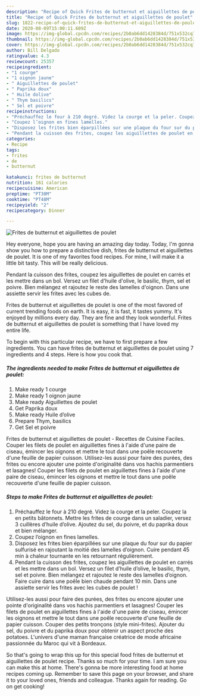 ```yaml
---
description: "Recipe of Quick Frites de butternut et aiguillettes de poulet"
title: "Recipe of Quick Frites de butternut et aiguillettes de poulet"
slug: 1822-recipe-of-quick-frites-de-butternut-et-aiguillettes-de-poulet
date: 2020-08-09T15:00:11.609Z
image: https://img-global.cpcdn.com/recipes/2b0ab6dd1428384d/751x532cq70/frites-de-butternut-et-aiguillettes-de-poulet-photo-principale-de-la-recette.jpg
thumbnail: https://img-global.cpcdn.com/recipes/2b0ab6dd1428384d/751x532cq70/frites-de-butternut-et-aiguillettes-de-poulet-photo-principale-de-la-recette.jpg
cover: https://img-global.cpcdn.com/recipes/2b0ab6dd1428384d/751x532cq70/frites-de-butternut-et-aiguillettes-de-poulet-photo-principale-de-la-recette.jpg
author: Bill Delgado
ratingvalue: 4.3
reviewcount: 25357
recipeingredient:
- "1 courge"
- "1 oignon jaune"
- " Aiguillettes de poulet"
- " Paprika doux"
- " Huile dolive"
- " Thym basilics"
- " Sel et poivre"
recipeinstructions:
- "Préchauffez le four à 210 degré. Videz la courge et la peler. Coupez la en petits bâtonnets. Mettre les frites de courge dans un saladier, versez 3 cuillères d’huile d’olive. Ajoutez du sel, du poivre, et du paprika doux et bien mélanger."
- "Coupez l’oignon en fines lamelles."
- "Disposez les frites bien éparpillées sur une plaque du four sur du papier sulfurisé en rajoutant la moitié des lamelles d’oignon. Cuire pendant 45 min à chaleur tournante en les retournant régulièrement."
- "Pendant la cuisson des frites, coupez les aiguillettes de poulet en carrés et les mettre dans un bol. Versez un filet d’huile d’olive, le basilic, thym, sel et poivre. Bien mélangez et rajoutez le reste des lamelles d’oignon. Faire cuire dans une poêle bien chaude pendant 10 min. Dans une assiette servir les frites avec les cubes de poulet !"
categories:
- Recipe
tags:
- frites
- de
- butternut

katakunci: frites de butternut 
nutrition: 161 calories
recipecuisine: American
preptime: "PT30M"
cooktime: "PT48M"
recipeyield: "2"
recipecategory: Dinner

---
```



![Frites de butternut et aiguillettes de poulet](https://img-global.cpcdn.com/recipes/2b0ab6dd1428384d/751x532cq70/frites-de-butternut-et-aiguillettes-de-poulet-photo-principale-de-la-recette.jpg)

Hey everyone, hope you are having an amazing day today. Today, I'm gonna show you how to prepare a distinctive dish, frites de butternut et aiguillettes de poulet. It is one of my favorites food recipes. For mine, I will make it a little bit tasty. This will be really delicious.

Pendant la cuisson des frites, coupez les aiguillettes de poulet en carrés et les mettre dans un bol. Versez un filet d&#39;huile d&#39;olive, le basilic, thym, sel et poivre. Bien mélangez et rajoutez le reste des lamelles d&#39;oignon. Dans une assiette servir les frites avec les cubes de.

Frites de butternut et aiguillettes de poulet is one of the most favored of current trending foods on earth. It is easy, it is fast, it tastes yummy. It's enjoyed by millions every day. They are fine and they look wonderful. Frites de butternut et aiguillettes de poulet is something that I have loved my entire life.


To begin with this particular recipe, we have to first prepare a few ingredients. You can have frites de butternut et aiguillettes de poulet using 7 ingredients and 4 steps. Here is how you cook that.

<!--inarticleads1-->

##### The ingredients needed to make Frites de butternut et aiguillettes de poulet:

1. Make ready 1 courge
1. Make ready 1 oignon jaune
1. Make ready  Aiguillettes de poulet
1. Get  Paprika doux
1. Make ready  Huile d’olive
1. Prepare  Thym, basilics
1. Get  Sel et poivre


Frites de butternut et aiguillettes de poulet - Recettes de Cuisine Faciles. Couper les filets de poulet en aiguillettes fines à l&#39;aide d&#39;une paire de ciseau, émincer les oignons et mettre le tout dans une poêle recouverte d&#39;une feuille de papier cuisson. Utilisez-les aussi pour faire des purées, des frites ou encore ajouter une pointe d&#39;originalité dans vos hachis parmentiers et lasagnes! Couper les filets de poulet en aiguillettes fines à l&#39;aide d&#39;une paire de ciseau, émincer les oignons et mettre le tout dans une poêle recouverte d&#39;une feuille de papier cuisson. 

<!--inarticleads2-->

##### Steps to make Frites de butternut et aiguillettes de poulet:

1. Préchauffez le four à 210 degré. Videz la courge et la peler. Coupez la en petits bâtonnets. Mettre les frites de courge dans un saladier, versez 3 cuillères d’huile d’olive. Ajoutez du sel, du poivre, et du paprika doux et bien mélanger.
1. Coupez l’oignon en fines lamelles.
1. Disposez les frites bien éparpillées sur une plaque du four sur du papier sulfurisé en rajoutant la moitié des lamelles d’oignon. Cuire pendant 45 min à chaleur tournante en les retournant régulièrement.
1. Pendant la cuisson des frites, coupez les aiguillettes de poulet en carrés et les mettre dans un bol. Versez un filet d’huile d’olive, le basilic, thym, sel et poivre. Bien mélangez et rajoutez le reste des lamelles d’oignon. Faire cuire dans une poêle bien chaude pendant 10 min. Dans une assiette servir les frites avec les cubes de poulet !


Utilisez-les aussi pour faire des purées, des frites ou encore ajouter une pointe d&#39;originalité dans vos hachis parmentiers et lasagnes! Couper les filets de poulet en aiguillettes fines à l&#39;aide d&#39;une paire de ciseau, émincer les oignons et mettre le tout dans une poêle recouverte d&#39;une feuille de papier cuisson. Couper des petits tronçons (style mini-frites). Ajouter du sel, du poivre et du paprika doux pour obtenir un aspect proche des potatoes. L&#39;univers d&#39;une maman française créatrice de mode africaine passionnée du Maroc qui vit à Bordeaux. 

So that's going to wrap this up for this special food frites de butternut et aiguillettes de poulet recipe. Thanks so much for your time. I am sure you can make this at home. There's gonna be more interesting food at home recipes coming up. Remember to save this page on your browser, and share it to your loved ones, friends and colleague. Thanks again for reading. Go on get cooking!
